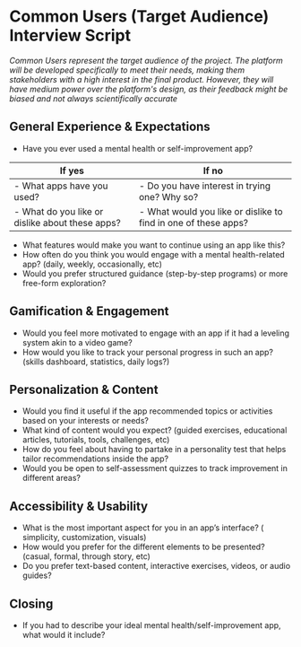 # Common Users (Target Audience) Interview Script
*Common Users represent the target audience of the project. The platform will be developed specifically to meet their needs, making them stakeholders with a high interest in the final product. However, they will have medium power over the platform's design, as their feedback might be biased and not always scientifically accurate*

## **General Experience & Expectations**
- Have you ever used a mental health or self-improvement app?

| If yes | If no  |
| ------ | ------ | 
| - What apps have you used? | - Do you have interest in trying one? Why so?
| - What do you like or dislike about these apps? | - What would you like or dislike to find in one of these apps? |

- What features would make you want to continue using an app like this?
- How often do you think you would engage with a mental health-related app? (daily, weekly, occasionally, etc)
- Would you prefer structured guidance (step-by-step programs) or more free-form exploration?


## **Gamification & Engagement**
- Would you feel more motivated to engage with an app if it had a leveling system akin to a video game?
- How would you like to track your personal progress in such an app? (skills dashboard, statistics, daily logs?)


## **Personalization & Content**
- Would you find it useful if the app recommended topics or activities based on your interests or needs?
- What kind of content would you expect? (guided exercises, educational articles, tutorials, tools, challenges, etc)
- How do you feel about having to partake in a personality test that helps tailor recommendations inside the app?
- Would you be open to self-assessment quizzes to track improvement in different areas?


## Accessibility & Usability
- What is the most important aspect for you in an app’s interface? ( simplicity, customization, visuals)
- How would you prefer for the different elements to be presented? (casual, formal, through story, etc)
- Do you prefer text-based content, interactive exercises, videos, or audio guides?


## **Closing**
- If you had to describe your ideal mental health/self-improvement app, what would it include?
